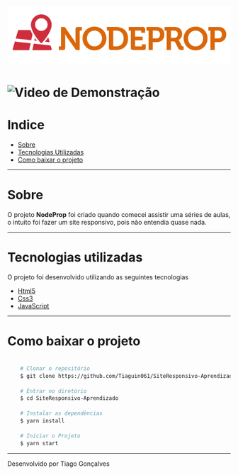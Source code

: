
<h1>
    <img src="img/logo.png">
</h1>

<h1>
    <img src="img/videoSobresite.mp4" alt="Video de Demonstração">
</h1>

# Indice
- [Sobre](#-sobre)
- [Tecnologias Utilizadas](#-tecnologias-utlizadas)
- [Como baixar o projeto](#-como-baixar-o-projeto)

---
# Sobre

O projeto **NodeProp** foi criado quando comecei assistir uma séries de aulas, o intuito foi fazer um site responsivo, pois não entendia quase nada.

---

# Tecnologias utilizadas

O projeto foi desenvolvido utilizando as seguintes tecnologias

- [Html5]()
- [Css3]()
- [JavaScript]()

---

# Como baixar o projeto

```bash

    # Clonar o repositório
    $ git clone https://github.com/Tiaguin061/SiteResponsivo-Aprendizado

    # Entrar no diretório
    $ cd SiteResponsivo-Aprendizado

    # Instalar as dependências
    $ yarn install

    # Iniciar o Projeto
    $ yarn start

``` 
---

Desenvolvido por Tiago Gonçalves